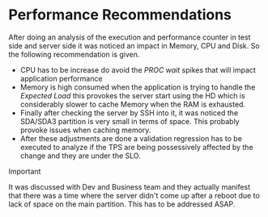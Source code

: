 # Performance Recommendations

After doing an analysis of the execution and performance counter in test side and server side it was noticed an impact in Memory, CPU and Disk. So the following recommendation is given.

- CPU has to be increase do avoid the *PROC wait* spikes that will impact application performance
- Memory is high consumed when the application is trying to handle the *Expected Load* this provokes the server start using the HD which is considerably slower to cache Memory when the RAM is exhausted.
- Finally after checking the server by SSH into it, it was noticed the SDA/SDA3 partition is very small in terms of space. This probably provoke issues when caching memory.
- After these adjustments are done a validation regression has to be executed to analyze if the TPS are being possessively affected by the change and they are under the SLO.

> [!important]
> It was discussed with Dev and Business team and they actually manifest that there was a time where the server didn't come up after a reboot due to lack of space on the main partition. This has to be addressed ASAP.

